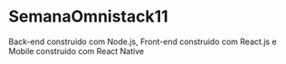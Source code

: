 # SemanaOmnistack11
Back-end construido com Node.js, Front-end construido com React.js e Mobile construido com React Native
